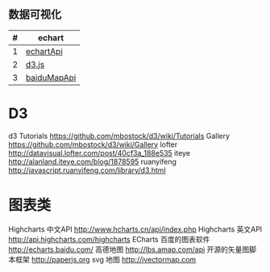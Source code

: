 数据可视化
------
|#|echart|
|---|----|
|1|[echartApi](http://echarts.baidu.com/echarts2/doc/example.html)|
|2|[d3.js](https://d3js.org/)|
|3|[baiduMapApi](http://lbsyun.baidu.com/index.php?title=jspopular)|


# D3
d3 Tutorials	https://github.com/mbostock/d3/wiki/Tutorials
Gallery	https://github.com/mbostock/d3/wiki/Gallery
lofter	http://datavisual.lofter.com/post/40cf3a_188e535
iteye	http://alanland.iteye.com/blog/1878595
ruanyifeng	http://javascript.ruanyifeng.com/library/d3.html


# 图表类
Highcharts 中文API	http://www.hcharts.cn/api/index.php
Highcharts 英文API	http://api.highcharts.com/highcharts
ECharts 百度的图表软件	http://echarts.baidu.com/
高德地图	http://lbs.amap.com/api
开源的矢量图脚本框架	http://paperjs.org
svg 地图	http://jvectormap.com